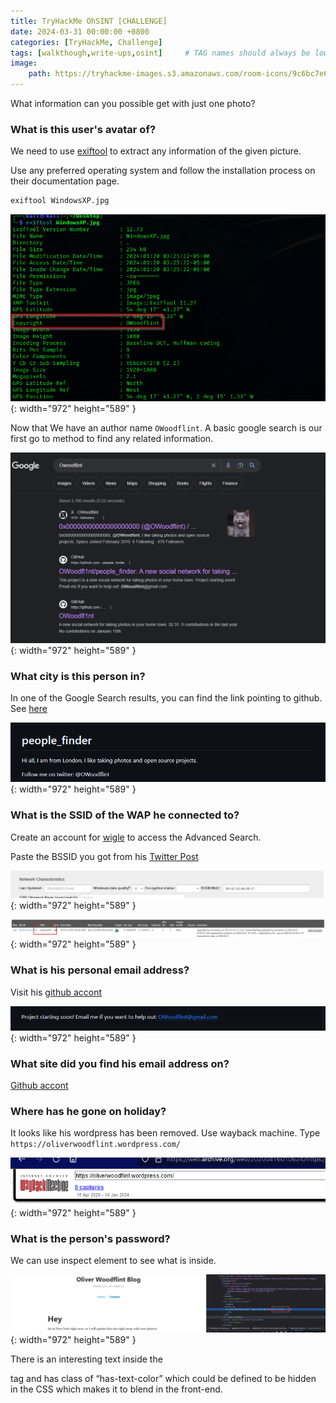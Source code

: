 ```yaml
---
title: TryHackMe OhSINT [CHALLENGE]
date: 2024-03-31 00:00:00 +0800
categories: [TryHackMe, Challenge]
tags: [walkthough,write-ups,osint]     # TAG names should always be lowercase
image:
    path: https://tryhackme-images.s3.amazonaws.com/room-icons/9c6bc7e6db746ea68ecaa99e328923f1.png
---
```


What information can you possible get with just one photo?

### **What is this user's avatar of?**

We need to use [exiftool](https://exiftool.org/) to extract any information of the given picture.

Use any preferred operating system and follow the installation process on their documentation page.

```bash
exiftool WindowsXP.jpg
```

![Desktop View](/assets/images/ohsint/name.png){: width="972" height="589" }

Now that We have an author name `OWoodflint`. A basic google search is our first go to method to find any related information.

![Desktop View](/assets/images/ohsint/google.png){: width="972" height="589" }

### **What city is this person in?**

In one of the Google Search results, you can find the link pointing to github. See [here](https://github.com/OWoodfl1nt/people_finder)

![Desktop View](/assets/images/ohsint/peoplefinder.png){: width="972" height="589" }

### **What is the SSID of the WAP he connected to?**
Create an account for [wigle](https://wigle.net/) to access the Advanced Search.

Paste the BSSID you got from his [Twitter Post](https://twitter.com/OWoodflint/status/1102220421091463168)

![Desktop View](/assets/images/ohsint/ssid.png){: width="972" height="589" }

![Desktop View](/assets/images/ohsint/ssid2.png){: width="972" height="589" }

### **What is his personal email address?**
Visit his [github accont](https://github.com/OWoodfl1nt/people_finder)

![Desktop View](/assets/images/ohsint/email.png){: width="972" height="589" }

### **What site did you find his email address on?**
[Github accont](https://github.com/OWoodfl1nt/people_finder)

### **Where has he gone on holiday?**

It looks like his wordpress has been removed. Use wayback machine. Type `https://oliverwoodflint.wordpress.com/`

![Desktop View](/assets/images/ohsint/holiday.png){: width="972" height="589" }

### **What is the person's password?**

We can use inspect element to see what is inside.

![Desktop View](/assets/images/ohsint/hidden.png){: width="972" height="589" }

There is an interesting text inside the <p> tag and has class of “has-text-color” which could be defined to be hidden in the CSS which makes it to blend in the front-end.